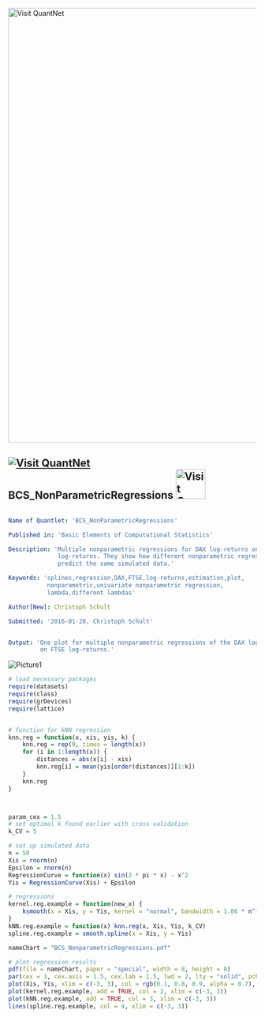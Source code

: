 
[<img src="https://github.com/QuantLet/Styleguide-and-FAQ/blob/master/pictures/banner.png" width="880" alt="Visit QuantNet">](http://quantlet.de/index.php?p=info)

## [<img src="https://github.com/QuantLet/Styleguide-and-Validation-procedure/blob/master/pictures/qloqo.png" alt="Visit QuantNet">](http://quantlet.de/) **BCS_NonParametricRegressions** [<img src="https://github.com/QuantLet/Styleguide-and-Validation-procedure/blob/master/pictures/QN2.png" width="60" alt="Visit QuantNet 2.0">](http://quantlet.de/d3/ia)

```yaml

Name of Quantlet: 'BCS_NonParametricRegressions'

Published in: 'Basic Elements of Computational Statistics'

Description: 'Multiple nonparametric regressions for DAX log-returns on FTSE
              log-returns. They show how different nonparametric regressions
              predict the same simulated data.'

Keywords: 'splines,regression,DAX,FTSE,log-returns,estimation,plot,
           nonparametric,univariate nonparametric regression,
           lambda,different lambdas'

Author[New]: Christoph Schult

Submitted: '2016-01-28, Christoph Schult'


Output: 'One plot for multiple nonparametric regressions of the DAX log-returns
         on FTSE log-returns.'
```

![Picture1](BCS_NonParametricRegressions.png)


```r
# load necessary packages
require(datasets)
require(class)
require(grDevices)
require(lattice)


# function for kNN regression
knn.reg = function(x, xis, yis, k) {
    knn.reg = rep(0, times = length(x))
    for (i in 1:length(x)) {
        distances = abs(x[i] - xis)
        knn.reg[i] = mean(yis[order(distances)][1:k])
    }
    knn.reg
}



param_cex = 1.5
# set optimal k found earlier with cross validation
k_CV = 5

# set up simulated data
n = 50
Xis = rnorm(n)
Epsilon = rnorm(n)
RegressionCurve = function(x) sin(2 * pi * x) - x^2
Yis = RegressionCurve(Xis) + Epsilon

# regressions
kernel.reg.example = function(new_x) {
    ksmooth(x = Xis, y = Yis, kernel = "normal", bandwidth = 1.06 * n^(-1/5), x.points = new_x)$y
}
kNN.reg.example = function(x) knn.reg(x, Xis, Yis, k_CV)
spline.reg.example = smooth.spline(x = Xis, y = Yis)

nameChart = "BCS_NonparametricRegressions.pdf"

# plot regression results
pdf(file = nameChart, paper = "special", width = 8, height = 8)
par(cex = 1, cex.axis = 1.5, cex.lab = 1.5, lwd = 2, lty = "solid", pch = 19)
plot(Xis, Yis, xlim = c(-3, 3), col = rgb(0.1, 0.8, 0.9, alpha = 0.7), xlab = "x", ylab = "f(x)")
plot(kernel.reg.example, add = TRUE, col = 2, xlim = c(-3, 3))
plot(kNN.reg.example, add = TRUE, col = 3, xlim = c(-3, 3))
lines(spline.reg.example, col = 4, xlim = c(-3, 3))
```
